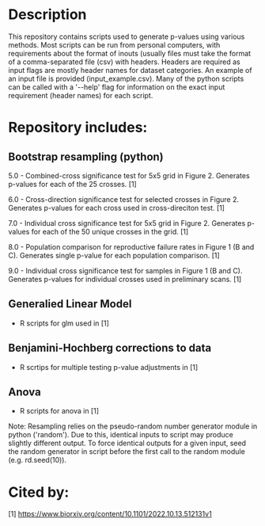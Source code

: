 # Description

This repository contains scripts used to generate p-values using various methods. Most scripts can be run from personal computers, with requirements about the format of inouts (usually files must take the format of a comma-separated file (csv) with headers. Headers are required as input flags are mostly header names for dataset categories. An example of an input file is provided (input_example.csv).
Many of the python scripts can be called with a '--help' flag for information on the exact input requirement (header names) for each script. 

# Repository includes:

## Bootstrap resampling (python)
5.0 - Combined-cross significance test for 5x5 grid in Figure 2. Generates p-values for each of the 25 crosses. [1]

6.0 - Cross-direction significance test for selected crosses in Figure 2. Generates p-values for each cross used in cross-direciton test. [1]

7.0 - Individual cross significance test for 5x5 grid in Figure 2. Generates p-values for each of the 50 unique crosses in the grid. [1]

8.0 - Population comparison for reproductive failure rates in Figure 1 (B and C). Generates single p-value for each population comparison. [1]

9.0 - Individual cross significance test for samples in Figure 1 (B and C). Generates p-values for individual crosses used in preliminary scans. [1] 

## Generalied Linear Model
- R scripts for glm used in [1]

## Benjamini-Hochberg corrections to data
- R scrtips for multiple testing p-value adjustments in [1]

## Anova 
- R scripts for anova in [1]

Note: Resampling relies on the pseudo-random number generator module in python ('random'). Due to this, identical inputs to script may produce slightly different output. To force identical outputs for a given input, seed the random generator in script before the first call to the random module (e.g. rd.seed(10)).

# Cited by: 
[1] https://www.biorxiv.org/content/10.1101/2022.10.13.512131v1
